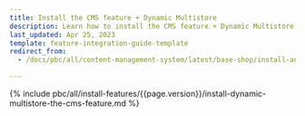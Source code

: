 ```yaml
---
title: Install the CMS feature + Dynamic Multistore
description: Learn how to install the CMS feature + Dynamic Multistore in to your Spryker Projects.
last_updated: Apr 25, 2023
template: feature-integration-guide-template
redirect_from:
  - /docs/pbc/all/content-management-system/latest/base-shop/install-and-upgrade/install-features/install-the-cms-feature-dynamic-multistore.html

---
```


{% include pbc/all/install-features/{{page.version}}/install-dynamic-multistore-the-cms-feature.md %} <!-- To edit, see /_includes/pbc/all/install-features/202311.0/install-dynamic-multistore-the-cms-feature.md -->
